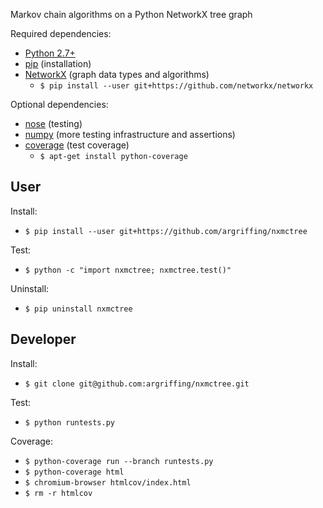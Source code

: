 Markov chain algorithms on a Python NetworkX tree graph

Required dependencies:
 * [Python 2.7+](http://www.python.org/)
 * [pip](https://pip.readthedocs.org/) (installation)
 * [NetworkX](http:/networkx.lanl.gov/) (graph data types and algorithms)
   - `$ pip install --user git+https://github.com/networkx/networkx`

Optional dependencies:
 * [nose](https://nose.readthedocs.org/) (testing)
 * [numpy](http://www.numpy.org/) (more testing infrastructure and assertions)
 * [coverage](http://nedbatchelder.com/code/coverage/) (test coverage)
   - `$ apt-get install python-coverage`


User
----

Install:
 * `$ pip install --user git+https://github.com/argriffing/nxmctree`

Test:
 * `$ python -c "import nxmctree; nxmctree.test()"`

Uninstall:
 * `$ pip uninstall nxmctree`


Developer
---------

Install:
 * `$ git clone git@github.com:argriffing/nxmctree.git`

Test:
 * `$ python runtests.py`

Coverage:
 * `$ python-coverage run --branch runtests.py`
 * `$ python-coverage html`
 * `$ chromium-browser htmlcov/index.html`
 * `$ rm -r htmlcov`

